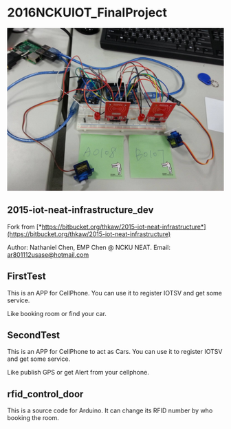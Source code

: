 # 2016NCKUIOT_FinalProject
![image](https://github.com/xwuxjim333/2016NCKUIOT_FinalProject/blob/master/13555787_1199346646750849_1870705241_o.jpg)

**2015-iot-neat-infrastructure_dev**
----
Fork from [*https://bitbucket.org/thkaw/2015-iot-neat-infrastructure*](https://bitbucket.org/thkaw/2015-iot-neat-infrastructure)

Author: Nathaniel Chen, EMP Chen @ NCKU NEAT. Email: ar801112usase@hotmail.com


**FirstTest**
----
This is an APP for CellPhone. You can use it to register IOTSV and get some service.

Like booking room or find your car.


**SecondTest**
----
This is an APP for CellPhone to act as Cars. You can use it to register IOTSV and get some service.

Like publish GPS or get Alert from your cellphone.


**rfid_control_door**
----
This is a source code for Arduino. It can change its RFID number by who booking the room.

